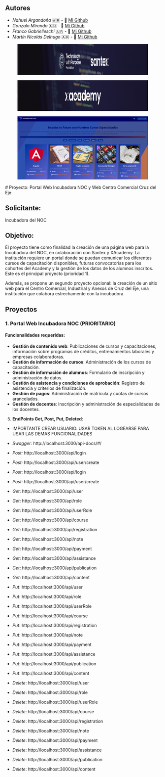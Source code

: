 ## Autores
- *Nahuel Argandoña* 🇦🇷 - 🐣 [Mi Github](https://github.com/Aubar48)
- *Gonzalo Miranda* 🇦🇷 - 🐣 [Mi Github](https://github.com/gonzalomiranda97)
- *Franco Gabrielleschi* 🇦🇷 - 🐣 [Mi Github](https://github.com/franmarg92)
- *Martín Nicolás Delhugo* 🇦🇷 - 🐣 [Mi Github](https://github.com/delhugo-martin)
<figure><img src="./front/src/assets/Santex.png" alt="logo" style="height: 100px;"></figure>
<figure><img src="./front/src/assets/xAcademy.png" alt="logo" style="height: 100px;"></figure>
<figure><img src="./front/src/assets/incubadoraNoc.png" alt="logo" style="height: auto;"></figure>
# Proyecto: Portal Web Incubadora NOC y Web Centro Comercial Cruz del Eje

## Solicitante:
Incubadora del NOC

## Objetivo:
El proyecto tiene como finalidad la creación de una página web para la Incubadora del NOC, en colaboración con Santex y XAcademy. La institución requiere un portal donde se puedan comunicar los diferentes cursos de capacitación disponibles, futuras convocatorias para los cohortes del Academy y la gestión de los datos de los alumnos inscritos. Este es el principal proyecto (prioridad 1).

Además, se propone un segundo proyecto opcional: la creación de un sitio web para el Centro Comercial, Industrial y Anexos de Cruz del Eje, una institución que colabora estrechamente con la incubadora.

## Proyectos

### 1. Portal Web Incubadora NOC (PRIORITARIO)

#### Funcionalidades requeridas:
- **Gestión de contenido web**: Publicaciones de cursos y capacitaciones, información sobre programas de créditos, entrenamientos laborales y empresas colaboradoras.
- **Gestión de información de cursos**: Administración de los cursos de capacitación.
- **Gestión de información de alumnos**: Formulario de inscripción y administración de datos.
- **Gestión de asistencia y condiciones de aprobación**: Registro de asistencia y criterios de finalización.
- **Gestión de pagos**: Administración de matrícula y cuotas de cursos arancelados.
- **Gestión de docentes**: Inscripción y administración de especialidades de los docentes.

5. **EndPoints Get, Post, Put, Deleted**:
- IMPORTANTE CREAR USUARIO. USAR TOKEN AL LOGEARSE PARA USAR LAS DEMAS FUNCIONALIDADES 

- *Swagger:* http://localhost:3000/api-docs/#/

- *Post:* http://localhost:3000/api/login
- *Post:* http://localhost:3000/api/user/create

- *Post*: http://localhost:3000/api/login

- *Post*: http://localhost:3000/api/user/create

- *Get*: http://localhost:3000/api/user

- *Get*: http://localhost:3000/api/role

- *Get*: http://localhost:3000/api/userRole

- *Get*: http://localhost:3000/api/course

- *Get*: http://localhost:3000/api/registration

- *Get*: http://localhost:3000/api/note

- *Get*: http://localhost:3000/api/payment

- *Get*: http://localhost:3000/api/assistance

- *Get*: http://localhost:3000/api/publication

- *Get*: http://localhost:3000/api/content

- *Put*: http://localhost:3000/api/user

- *Put*: http://localhost:3000/api/role

- *Put*: http://localhost:3000/api/userRole

- *Put*: http://localhost:3000/api/course

- *Put*: http://localhost:3000/api/registration

- *Put*: http://localhost:3000/api/note

- *Put*: http://localhost:3000/api/payment

- *Put*: http://localhost:3000/api/assistance

- *Put*: http://localhost:3000/api/publication

- *Put*: http://localhost:3000/api/content

- *Delete*: http://localhost:3000/api/user

- *Delete*: http://localhost:3000/api/role

- *Delete*: http://localhost:3000/api/userRole

- *Delete*: http://localhost:3000/api/course

- *Delete*: http://localhost:3000/api/registration

- *Delete*: http://localhost:3000/api/note

- *Delete*: http://localhost:3000/api/payment

- *Delete*: http://localhost:3000/api/assistance

- *Delete*: http://localhost:3000/api/publication

- *Delete*: http://localhost:3000/api/content
